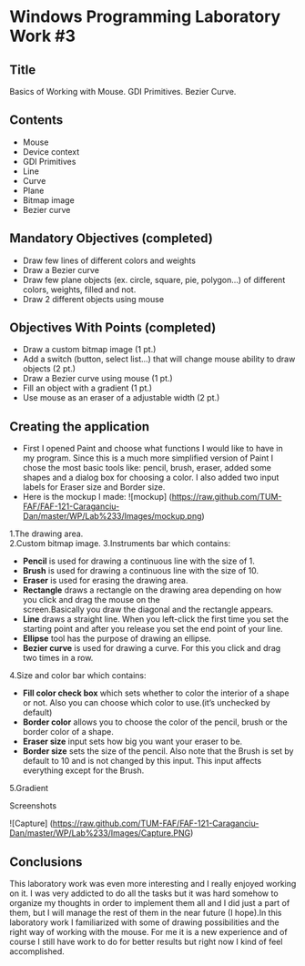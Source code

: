 Windows Programming Laboratory Work #3
======================================

Title
-----
Basics of Working with Mouse. GDI Primitives. Bezier Curve.

Contents
--------
-	Mouse
-	Device context
-	GDI Primitives
-	Line
-	Curve
-	Plane
-	Bitmap image
-	Bezier curve

Mandatory Objectives (completed)
--------------------------------
-	Draw few lines of different colors and weights
-	Draw a Bezier curve
-	Draw few plane objects (ex. circle, square, pie, polygon...) of different colors, weights, filled and not.
-	Draw 2 different objects using mouse

Objectives With Points (completed)
----------------------------------
-	Draw a custom bitmap image (1 pt.)
-	Add a switch (button, select list...) that will change mouse ability to draw objects (2 pt.)
-	Draw a Bezier curve using mouse (1 pt.)
-	Fill an object with a gradient (1 pt.)
-	Use mouse as an eraser of a adjustable width (2 pt.)

Creating the application
--------------------------
-	First I opened Paint and choose what functions I would like to have in my program. Since this is a much  more simplified version of Paint I chose the most basic tools like: pencil, brush, eraser, added some shapes and a dialog box for choosing a color. I also added two input labels for Eraser size and Border size.
-	Here is the mockup I made:
![mockup] (https://raw.github.com/TUM-FAF/FAF-121-Caraganciu-Dan/master/WP/Lab%233/Images/mockup.png)

 1.The drawing area.                     
 2.Custom bitmap image.
 3.Instruments bar which contains:
 
  -	**Pencil** is used for drawing a continuous line with the size of 1.
  -	**Brush** is used for drawing a continuous line with the size of 10.
  -	**Eraser** is used for erasing the drawing area.
  -	**Rectangle** draws a rectangle on the drawing area depending on how you click and drag the mouse on the               
    screen.Basically you draw the diagonal and the rectangle appears. 
  -	**Line** draws a straight line. When you left-click the first time you set the starting point and after you release you     set the end point of your line.
  -	**Ellipse** tool has the purpose of drawing an ellipse. 
  -	**Bezier curve** is used for drawing a curve. For this you click and drag two times in a row. 
 
 4.Size and color bar which contains:
  -	**Fill color check box** which sets whether to color the interior of a shape or not. Also you can choose which color to     use.(it’s unchecked by default)
  -	**Border color** allows you to choose the color of the pencil, brush or the border color of a shape.
  -	**Eraser size** input sets how big you want your eraser to be.
  -	**Border size** sets the size of the pencil. Also note that the Brush is set by default to 10 and is not changed by this     input. This input affects everything except for the Brush.   
 
 5.Gradient


Screenshots

![Capture] (https://raw.github.com/TUM-FAF/FAF-121-Caraganciu-Dan/master/WP/Lab%233/Images/Capture.PNG)

Conclusions
--------------------------
This laboratory work was even more interesting and I really enjoyed working on it. I was very addicted to do all the tasks but it was hard somehow to organize my thoughts in order to implement them all and I did just a part of them, but I will manage the rest of them in the near future (I hope).In this laboratory work I familiarized with some of drawing possibilities and the right way of working with the mouse. For me it is a new experience and of course I still have work to do for better results but right now I kind of feel accomplished. 
